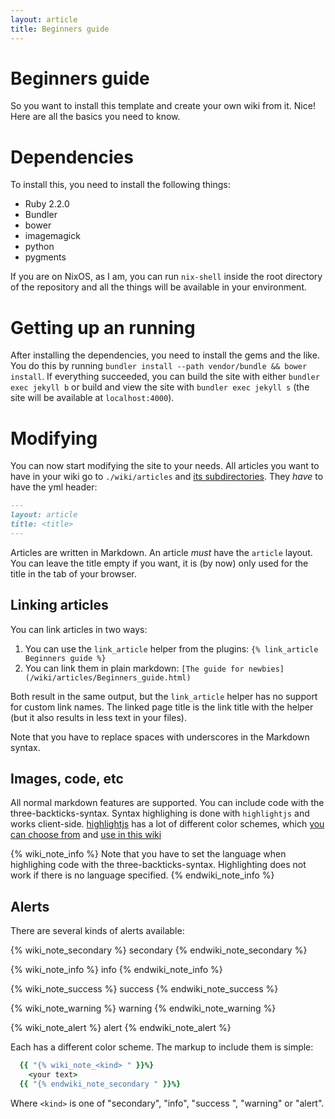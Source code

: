 ```yaml
---
layout: article
title: Beginners guide
---
```


# Beginners guide

So you want to install this template and create your own wiki from it. Nice!
Here are all the basics you need to know.

# Dependencies

To install this, you need to install the following things:

* Ruby 2.2.0
* Bundler
* bower
* imagemagick
* python
* pygments

If you are on NixOS, as I am, you can run `nix-shell` inside the root
directory of the repository and all the things will be available in your
environment.

# Getting up an running

After installing the dependencies, you need to install the gems and the like.
You do this by running
`bundler install --path vendor/bundle && bower install`. If everything
succeeded, you can build the site with either `bundler exec jekyll b` or build
and view the site with `bundler exec jekyll s` (the site will be available at
`localhost:4000`).

# Modifying

You can now start modifying the site to your needs. All articles you want to
have in your wiki go to `./wiki/articles` and
[its subdirectories](/wiki/articles/sub/Subpage.html).
They _have_ to have the yml header:

```markdown
---
layout: article
title: <title>
---
```

Articles are written in Markdown. An article _must_ have the `article` layout.
You can leave the title empty if you want, it is (by now) only used for the
title in the tab of your browser.

## Linking articles

You can link articles in two ways:

1. You can use the `link_article` helper from the plugins:
   `{% link_article Beginners guide %}`
2. You can link them in plain markdown:
   `[The guide for newbies](/wiki/articles/Beginners_guide.html)`

Both result in the same output, but the `link_article` helper has no support
for custom link names. The linked page title is the link title with the
helper (but it also results in less text in your files).

Note that you have to replace spaces with underscores in the Markdown syntax.

## Images, code, etc

All normal markdown features are supported. You can include code with the
three-backticks-syntax. Syntax highlighing is done with `highlightjs` and
works client-side. [highlightjs](https://highlightjs.org/) has a lot of
different color schemes, which
[you can choose from](https://highlightjs.org/static/demo/) and
[use in this wiki](/wiki/articles/Installation_guide.html#Modifying)

{% wiki_note_info %}
  Note that you have to set the language when highlighing code with the
  three-backticks-syntax. Highlighting does not work if there is no language
  specified.
{% endwiki_note_info %}

## Alerts

There are several kinds of alerts available:

{% wiki_note_secondary %}
  secondary
{% endwiki_note_secondary %}

{% wiki_note_info %}
  info
{% endwiki_note_info %}

{% wiki_note_success %}
  success
{% endwiki_note_success %}

{% wiki_note_warning %}
  warning
{% endwiki_note_warning %}

{% wiki_note_alert %}
  alert
{% endwiki_note_alert %}

Each has a different color scheme. The markup to include them is simple:

```ruby
  {{ "{% wiki_note_<kind> " }}%}
    <your text>
  {{ "{% endwiki_note_secondary " }}%}
```

Where `<kind>` is one of "secondary", "info", "success ", "warning" or
"alert".
